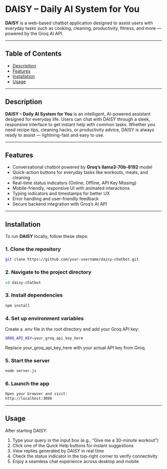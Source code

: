 # DAISY – Daily AI System for You

**DAISY** is a web-based chatbot application designed to assist users with everyday tasks such as cooking, cleaning, productivity, fitness, and more — powered by the Groq AI API.

---

## Table of Contents

- [ Description](#description)
- [ Features](#features)
- [ Installation](#installation)
- [ Usage](#usage)

---

## Description

**DAISY – Daily AI System for You** is an intelligent, AI-powered assistant designed for everyday life. Users can chat with DAISY through a sleek, responsive interface to get instant help with common tasks. Whether you need recipe tips, cleaning hacks, or productivity advice, DAISY is always ready to assist — lightning-fast and easy to use.

---

## Features

- Conversational chatbot powered by **Groq’s llama3-70b-8192** model  
- Quick-action buttons for everyday tasks like workouts, meals, and cleaning  
- Real-time status indicators (Online, Offline, API Key Missing)  
- Mobile-friendly, responsive UI with animated interactions  
- Typing indicators and timestamps for better UX  
- Error handling and user-friendly feedback  
- Secure backend integration with Groq’s AI API  

---

## Installation

To run **DAISY** locally, follow these steps:

### **1. Clone the repository**
```sh
git clone https://github.com/your-username/daisy-chatbot.git
```
### **2. Navigate to the project directory**
```sh
cd daisy-chatbot
```
### **3. Install dependencies**
```sh
npm install
```
### **4. Set up environment variables**
Create a .env file in the root directory and add your Groq API key:
```sh
GROQ_API_KEY=your_groq_api_key_here
```
Replace your_groq_api_key_here with your actual API key from Groq.

### **5. Start the server**
```sh
node server.js
```
### **6. Launch the app**
```sh
Open your browser and visit:
http://localhost:3000
```
---

## Usage

After starting DAISY:

1. Type your query in the input box (e.g., “Give me a 30-minute workout”)
2. Click one of the Quick Help buttons for instant suggestions
3. View replies generated by DAISY in real time
4. Check the status indicator in the top-right corner to verify connectivity
5. Enjoy a seamless chat experience across desktop and mobile
